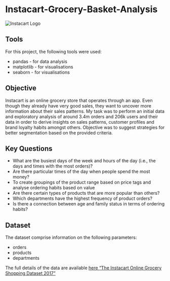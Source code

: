 # Instacart-Grocery-Basket-Analysis

![Instacart Logo](https://user-images.githubusercontent.com/122839298/212971915-549798c5-2cf9-4cb9-9b07-33c50cdb6566.png)

## Tools
For this project, the following tools were used:
- pandas - for data analysis
- matplotlib - for visualisations
- seaborn - for visualisations

## Objective
Instacart is an online grocery store that operates through an app. Even though they already have very good sales, they want to uncover more information about their sales patterns. My task was to perform an initial data and exploratory analysis of around 3.4m orders and 206k users and their data in order to derive insights on sales patterns, customer profiles and brand loyalty habits amongst others. Objective was to suggest strategies for better segmentation based on the provided criteria.

## Key Questions
- What are the busiest days of the week and hours of the day (i.e., the days and times with the most orders)?
- Are there particular times of the day when people spend the most money?
- To create groupings of the product range based on price tags and analyse ordering habits based on value
- Are there certain types of products that are more popular than others? 
- Which departments have the highest frequency of product orders?
- Is there a connection between age and family status in terms of ordering habits?

## Dataset
The dataset comprise information on the following parameters:
- orders
- products
- departments 

The full details of the data are available [here “The Instacart Online Grocery Shopping Dataset 2017”](https://www.instacart.com/datasets/grocery-shopping-2017)
